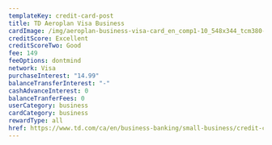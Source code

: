 ```yaml
---
templateKey: credit-card-post
title: TD Aeroplan Visa Business
cardImage: /img/aeroplan-business-visa-card_en_comp1-10_548x344_tcm380-335860.jpg
creditScore: Excellent
creditScoreTwo: Good
fee: 149
feeOptions: dontmind
network: Visa
purchaseInterest: "14.99"
balanceTransferInterest: "-"
cashAdvanceInterest: 0
balanceTranferFees: 0
userCategory: business
cardCategory: business
rewardType: all
href: https://www.td.com/ca/en/business-banking/small-business/credit-cards/aeroplan-visa-business-card/
---
```

